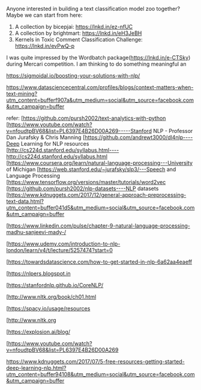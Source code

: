 Anyone interested in building a text classification model zoo together? Maybe we can start from here:
1. A collection by bicepjai: https://lnkd.in/ez-nfUC
2. A collection by brightmart: https://lnkd.in/eH3JeBH
3. Kernels in Toxic Comment Classification Challenge: https://lnkd.in/evPwQ-p

I was quite impressed by the Wordbatch package(https://lnkd.in/e-CTSky) during Mercari competition. I am thinking to do something meaningful an

https://sigmoidal.io/boosting-your-solutions-with-nlp/

https://www.datasciencecentral.com/profiles/blogs/context-matters-when-text-mining?utm_content=bufferf907a&utm_medium=social&utm_source=facebook.com&utm_campaign=buffer





refer: 
[https://github.com/pursh2002/text-analytics-with-python [https://www.youtube.com/watch?v=nfoudtpBV68&list=PL6397E4B26D00A269-----Stanford NLP - Professor Dan Jurafsky & Chris Manning [https://github.com/andrewt3000/dl4nlp----Deep Learning for NLP resources [http://cs224d.stanford.edu/syllabus.html----http://cs224d.stanford.edu/syllabus.html [https://www.coursera.org/learn/natural-language-processing---University of Michigan [https://web.stanford.edu/~jurafsky/slp3/---Speech and Language Processing [https://www.tensorflow.org/versions/master/tutorials/word2vec [https://github.com/pursh2002/nlp-datasets----NLP datasets [https://www.kdnuggets.com/2017/12/general-approach-preprocessing-text-data.html?utm_content=buffer041d5&utm_medium=social&utm_source=facebook.com&utm_campaign=buffer

[https://www.linkedin.com/pulse/chapter-9-natural-language-processing-madhu-sanjeevi-mady-/

[https://www.udemy.com/introduction-to-nlp-london/learn/v4/t/lecture/5257474?start=0

[https://towardsdatascience.com/how-to-get-started-in-nlp-6a62aa4eaeff

[https://nlpers.blogspot.in

[https://stanfordnlp.github.io/CoreNLP/

[http://www.nltk.org/book/ch01.html

[https://spacy.io/usage/resources

[http://www.nltk.org

[https://explosion.ai/blog/

[https://www.youtube.com/watch?v=nfoudtpBV68&list=PL6397E4B26D00A269

https://www.kdnuggets.com/2017/07/5-free-resources-getting-started-deep-learning-nlp.html?utm_content=buffer94108&utm_medium=social&utm_source=facebook.com&utm_campaign=buffer
